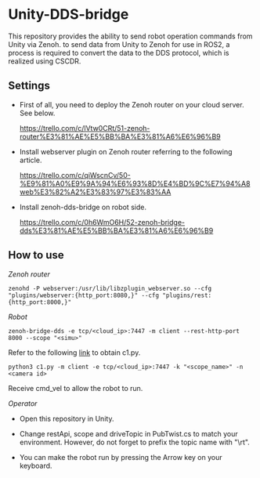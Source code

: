 # Unity-DDS-bridge
This repository provides the ability to send robot operation commands from Unity via Zenoh. to send data from Unity to Zenoh for use in ROS2, a process is required to convert the data to the DDS protocol, which is realized using CSCDR.

## Settings
- First of all, you need to deploy the Zenoh router on your cloud server. See below.

  https://trello.com/c/lVtw0CRt/51-zenoh-router%E3%81%AE%E5%BB%BA%E3%81%A6%E6%96%B9

- Install webserver plugin on Zenoh router referring to the following article.

  https://trello.com/c/qiWscnCv/50-%E9%81%A0%E9%9A%94%E6%93%8D%E4%BD%9C%E7%94%A8web%E3%82%A2%E3%83%97%E3%83%AA

- Install zenoh-dds-bridge on robot side.

  https://trello.com/c/0h6WmO6H/52-zenoh-bridge-dds%E3%81%AE%E5%BB%BA%E3%81%A6%E6%96%B9

## How to use

*Zenoh router*

```
zenohd -P webserver:/usr/lib/libzplugin_webserver.so --cfg "plugins/webserver:{http_port:8080,}" --cfg "plugins/rest:{http_port:8000,}"
```

*Robot*
```
zenoh-bridge-dds -e tcp/<cloud_ip>:7447 -m client --rest-http-port 8000 --scope "<simu>"
```
Refer to the following [link](https://trello.com/c/vDoDqjL4/53-zenoh%E3%82%92%E7%94%A8%E3%81%84%E3%81%9F%E4%BD%8E%E9%81%85%E5%BB%B6%E6%98%A0%E5%83%8F%E9%85%8D%E4%BF%A1) to obtain c1.py.
```
python3 c1.py -m client -e tcp/<cloud_ip>:7447 -k "<scope_name>" -n <camera id>
```
Receive cmd_vel to allow the robot to run.

*Operator*
- Open this repository in Unity.

- Change restApi, scope and driveTopic in PubTwist.cs to match your environment. However, do not forget to prefix the topic name with "\rt".

- You can make the robot run by pressing the Arrow key on your keyboard.